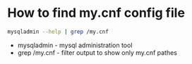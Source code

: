 # How to find my.cnf config file

```bash
mysqladmin --help | grep /my.cnf
```

- mysqladmin - mysql administration tool
- grep /my.cnf - filter output to show only my.cnf pathes
